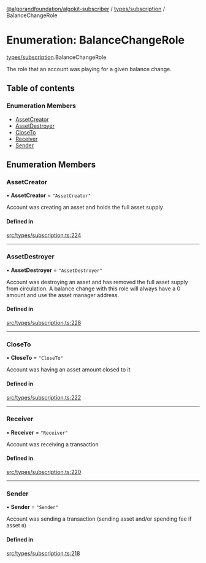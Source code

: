 [@algorandfoundation/algokit-subscriber](../README.md) / [types/subscription](../modules/types_subscription.md) / BalanceChangeRole

# Enumeration: BalanceChangeRole

[types/subscription](../modules/types_subscription.md).BalanceChangeRole

The role that an account was playing for a given balance change.

## Table of contents

### Enumeration Members

- [AssetCreator](types_subscription.BalanceChangeRole.md#assetcreator)
- [AssetDestroyer](types_subscription.BalanceChangeRole.md#assetdestroyer)
- [CloseTo](types_subscription.BalanceChangeRole.md#closeto)
- [Receiver](types_subscription.BalanceChangeRole.md#receiver)
- [Sender](types_subscription.BalanceChangeRole.md#sender)

## Enumeration Members

### AssetCreator

• **AssetCreator** = ``"AssetCreator"``

Account was creating an asset and holds the full asset supply

#### Defined in

[src/types/subscription.ts:224](https://github.com/algorandfoundation/algokit-subscriber-ts/blob/main/src/types/subscription.ts#L224)

___

### AssetDestroyer

• **AssetDestroyer** = ``"AssetDestroyer"``

Account was destroying an asset and has removed the full asset supply from circulation.
A balance change with this role will always have a 0 amount and use the asset manager address.

#### Defined in

[src/types/subscription.ts:228](https://github.com/algorandfoundation/algokit-subscriber-ts/blob/main/src/types/subscription.ts#L228)

___

### CloseTo

• **CloseTo** = ``"CloseTo"``

Account was having an asset amount closed to it

#### Defined in

[src/types/subscription.ts:222](https://github.com/algorandfoundation/algokit-subscriber-ts/blob/main/src/types/subscription.ts#L222)

___

### Receiver

• **Receiver** = ``"Receiver"``

Account was receiving a transaction

#### Defined in

[src/types/subscription.ts:220](https://github.com/algorandfoundation/algokit-subscriber-ts/blob/main/src/types/subscription.ts#L220)

___

### Sender

• **Sender** = ``"Sender"``

Account was sending a transaction (sending asset and/or spending fee if asset `0`)

#### Defined in

[src/types/subscription.ts:218](https://github.com/algorandfoundation/algokit-subscriber-ts/blob/main/src/types/subscription.ts#L218)
